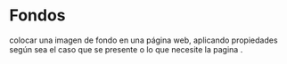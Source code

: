 # Fondos
colocar una imagen de fondo en una página web, aplicando propiedades según sea el caso que se presente o lo que necesite la pagina .
